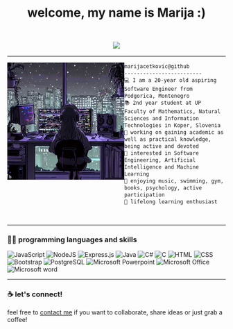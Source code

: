 
<!-- credits: https://github.com/I-am-vishalmaurya -->

<h1 align="center">
welcome, my name is Marija :) </h1>
   
<br/>

<!-- Typing SVG by DenverCoder1 - https://github.com/DenverCoder1/readme-typing-svg -->
<p align="center">
  <a href="https://github.com/DenverCoder1/readme-typing-svg"><img src="https://readme-typing-svg.herokuapp.com?lines=computer+science+student;aspiring+software+engineer;eager+to+learn&center=true&color=8C32F7&width=380&height=45"></a>
</p>
<hr>

<img align="left" src="https://github.com/marijacetkovic/marijacetkovic/blob/main/imgs/readme-img.png" alt="" width="270" />

```
marijacetkovic@github
-------------------------
💻 I am a 20-year old aspiring Software Engineer from Podgorica, Montenegro
📚 2nd year student at UP Faculty of Mathematics, Natural Sciences and Information Technologies in Koper, Slovenia
🔭 working on gaining academic as well as practical knowledge, being active and devoted
📝 interested in Software Engineering, Artificial Intelligence and Machine Learning
💖 enjoying music, swimming, gym, books, psychology, active participation
🌱 lifelong learning enthusiast



```
<hr>

### 👨‍💻 programming languages and skills

<p>
  

![JavaScript](https://img.shields.io/badge/javascript-%23323330.svg?style=for-the-badge&logo=javascript&logoColor=%23F7DF1E)
![NodeJS](https://img.shields.io/badge/node.js-%2343853D.svg?style=for-the-badge&logo=node.js&logoColor=white) 
![Express.js](https://img.shields.io/badge/express.js-%23404d59.svg?style=for-the-badge&logo=express&logoColor=%2361DAFB)
![Java](https://img.shields.io/badge/Java-ED8B00?style=for-the-badge&logo=java&logoColor=white)
![C#](https://img.shields.io/badge/c%23-%23239120.svg?style=for-the-badge&logo=c-sharp&logoColor=white)
![C](https://img.shields.io/badge/C-00599C?style=for-the-badge&logo=c&logoColor=white)
![HTML](https://img.shields.io/badge/HTML-239120?style=for-the-badge&logo=html5&logoColor=white)
![CSS](https://img.shields.io/badge/CSS-239120?&style=for-the-badge&logo=css3&logoColor=white)
![Bootstrap](https://img.shields.io/badge/bootstrap-%23563D7C.svg?style=for-the-badge&logo=bootstrap&logoColor=white)
![PostgreSQL](https://img.shields.io/badge/PostgreSQL-316192?style=flat&logo=postgresql&logoColor=green)
![Microsoft Powerpoint](https://img.shields.io/badge/Microsoft_PowerPoint-B7472A?style=for-the-badge&logo=microsoft-powerpoint&logoColor=white)
![Microsoft Office](https://img.shields.io/badge/Microsoft_Office-D83B01?style=for-the-badge&logo=microsoft-office&logoColor=white)
![Microsoft word](https://img.shields.io/badge/Microsoft_Word-2B579A?style=for-the-badge&logo=microsoft-word&logoColor=white)

</p>
<hr>

### ☕ let's connect!
feel free to <a href="mailto:marijacetkovic03@gmail.com">contact me</a> if you want to collaborate, share ideas or just grab a coffee!



